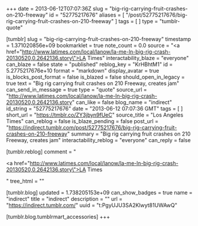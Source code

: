 +++
date = 2013-06-12T07:07:36Z
slug = "big-rig-carrying-fruit-crashes-on-210-freeway"
id = "52775217676"
aliases = [ "/post/52775217676/big-rig-carrying-fruit-crashes-on-210-freeway" ]
tags = [ ]
type = "tumblr-quote"

[tumblr]
slug = "big-rig-carrying-fruit-crashes-on-210-freeway"
timestamp = 1.371020856e+09
bookmarklet = true
note_count = 0.0
source = "<a href=\"http://www.latimes.com/local/lanow/la-me-ln-big-rig-crash-20130520,0,2642136.story\">LA Times</a>"
interactability_blaze = "everyone"
can_blaze = false
state = "published"
reblog_key = "KrHBhtM1"
id = 5.2775217676e+10
format = "markdown"
display_avatar = true
is_blocks_post_format = false
is_blazed = false
should_open_in_legacy = true
text = "Big rig carrying fruit crashes on 210 Freeway, creates jam"
can_send_in_message = true
type = "quote"
source_url = "http://www.latimes.com/local/lanow/la-me-ln-big-rig-crash-20130520,0,2642136.story"
can_like = false
blog_name = "indirect"
id_string = "52775217676"
date = "2013-06-12 07:07:36 GMT"
tags = [ ]
short_url = "https://tmblr.co/ZY3jbyn9fUeC"
source_title = "Los Angeles Times"
can_reblog = false
is_blaze_pending = false
post_url = "https://indirect.tumblr.com/post/52775217676/big-rig-carrying-fruit-crashes-on-210-freeway"
summary = "Big rig carrying fruit crashes on 210 Freeway, creates jam"
interactability_reblog = "everyone"
can_reply = false

[tumblr.reblog]
comment = "<p><a href=\"http://www.latimes.com/local/lanow/la-me-ln-big-rig-crash-20130520,0,2642136.story\">LA Times</a></p>"
tree_html = ""

[tumblr.blog]
updated = 1.738205153e+09
can_show_badges = true
name = "indirect"
title = "indirect"
description = ""
url = "https://indirect.tumblr.com/"
uuid = "t:PgyUJU3SA2Klwyt81UWAwQ"

[tumblr.blog.tumblrmart_accessories]
+++
